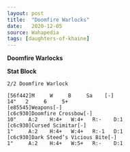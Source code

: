 ```yaml
---
layout: post
title:  "Doomfire Warlocks"
date:   2020-12-05
source: Wahapedia
tags: [daughters-of-khaine]
---
```


**Doomfire Warlocks**

**Stat Block**
```
2/2 Doomfire Warlock
```

```
[56f442]M     W     B     Sa    [-]
14"   2     6     5+    
[e85545]Weapons[-]
[c6c930]Doomfire Crossbow[-]
10"    A:2    H:4+   W:4+   R:-    D:1   
[c6c930]Cursed Scimitar[-]
1"     A:2    H:4+   W:4+   R:-1   D:1   
[c6c930]Dark Steed’s Vicious Bite[-]
1"     A:2    H:4+   W:5+   R:-    D:1   
```


